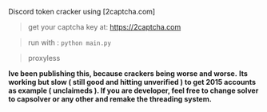 Discord token cracker using [2captcha.com]

> get your captcha key at: https://2captcha.com

> run with : `python main.py`

> proxyless

**Ive been publishing this, because crackers being worse and worse.**
**Its working but slow ( still good and hitting unverified ) to get 2015 accounts as example ( unclaimeds ). If you are developer, feel free to change solver to capsolver or any other and remake the threading system.**
